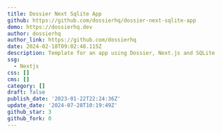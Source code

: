 ```yaml
---
title: Dossier Next Sqlite App
github: https://github.com/dossierhq/dossier-next-sqlite-app
demo: https://dossierhq.dev
author: dossierhq
author_link: https://github.com/dossierhq
date: 2024-02-18T09:02:48.115Z
description: Template for an app using Dossier, Next.js and SQLite
ssg:
  - Nextjs
css: []
cms: []
category: []
draft: false
publish_date: '2023-01-22T22:24:36Z'
update_date: '2024-07-28T10:19:49Z'
github_star: 3
github_fork: 0
---
```

